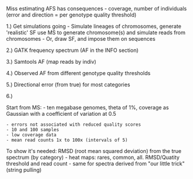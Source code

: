 
Miss estimating AFS has consequences
	- coverage, number of individuals (error and direction = per genotype quality threshold)

1.) Get simulations going
	- Simulate lineages of chromosomes, generate 'realistic' SF use MS to generate chromosome(s) and simulate reads from chromosomes
	- Or, draw SF, and impose them on sequences

2.) GATK frequency spectrum (AF in the INFO section)

3.) Samtools AF (map reads by indiv)

4.) Observed AF from different genotype quality thresholds

5.) Directional error (from true) for most categories

6.) 


Start from MS:
	- ten megabase genomes, theta of 1%, coverage as Gaussian with a coefficient of variation at 0.5

	- errors not associated with reduced quality scores
	- 10 and 100 samples
	- low coverage data
	- mean read counts 1x to 100x (intervals of 5)

To show it's needed:
	RMSD (root mean squared deviation) from the true spectrum (by category)
	- heat maps: rares, common, all. RMSD/Quatity threshold and read count
	- same for spectra derived from "our little trick" (string pulling)

